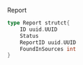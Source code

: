 Report 
```go 
type Report strutct{
	ID uuid.UUID
	Status
	ReportID uuid.UUID
	FoundInSources int
}
```


